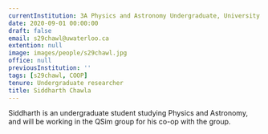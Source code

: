 ```yaml
---
currentInstitution: 3A Physics and Astronomy Undergraduate, University of Waterloo
date: 2020-09-01 00:00:00
draft: false
email: s29chawl@uwaterloo.ca
extention: null
image: images/people/s29chawl.jpg
office: null
previousInstitution: ''
tags: [s29chawl, COOP]
tenure: Undergraduate researcher
title: Siddharth Chawla
---
```

Siddharth is an undergraduate student studying Physics and Astronomy, and will be working in the QSim group for his co-op with the group.